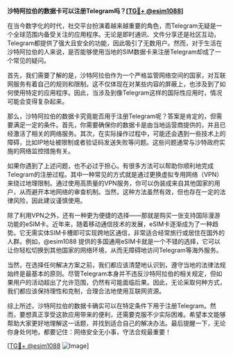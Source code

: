 **沙特阿拉伯的数据卡可以注册Telegram吗？[[TG💪+ @esim1088](https://t.me/s/esim1088)]**

在当今数字化的时代，社交平台扮演着越来越重要的角色，而Telegram无疑是一个全球范围内备受关注的应用程序。无论是即时通讯、文件分享还是社区互动，Telegram都提供了强大且安全的功能，因此吸引了无数用户。然而，对于生活在沙特阿拉伯的人来说，是否能够使用当地的SIM数据卡来注册Telegram却成了一个常见的疑问。

首先，我们需要了解的是，沙特阿拉伯作为一个严格监管网络空间的国家，对互联网服务有着自己的规则和限制。这不仅体现在对某些内容的屏蔽上，也涉及到了如何使用特定的应用程序。因此，当涉及到像Telegram这样的国际性应用时，情况可能会变得复杂起来。

那么，沙特阿拉伯的数据卡究竟能否用于注册Telegram呢？答案是肯定的，但需要满足一定的条件。首先，你需要确保你的数据卡是由当地运营商提供的，并且已经激活了相关的网络服务。其次，在实际操作过程中，可能还会遇到一些技术上的障碍，比如IP地址被限制或者验证码发送失败等问题。这些问题通常与沙特政府实施的网络监控措施有关。

如果你遇到了上述问题，也不必过于担心。有很多方法可以帮助你顺利地完成Telegram的注册过程。其中一种常见的方式就是通过更换虚拟专用网络（VPN）来绕过地理限制。通过使用高质量的VPN服务，你可以伪装成来自其他国家的用户，从而避开本地网络的审查机制。当然，这种方法虽然有效，但也存在一定的法律风险，因此建议谨慎使用。

除了利用VPN之外，还有一种更为便捷的选择——那就是购买一张支持国际漫游功能的eSIM卡。近年来，随着移动通信技术的发展，eSIM卡逐渐成为了一种趋势。它无需实体SIM卡槽即可实现跨地区通信，非常适合经常旅行或居住在国外的人群。例如，@esim1088 提供的多国通用eSIM卡就是一个不错的选择，它可以让你轻松切换到其他国家的网络环境，从而无障碍地访问Telegram等海外服务。

当然，在选择任何解决方案之前，我们都应该清楚地认识到，遵守当地的法律法规始终是最基本的原则。尽管Telegram本身并不违反沙特阿拉伯的相关规定，但如果用户的活动超出了允许范围，仍然有可能面临后果。因此，无论采取何种方式，我们都应该保持理性和克制，合理合法地使用互联网资源。

综上所述，沙特阿拉伯的数据卡确实可以在特定条件下用于注册Telegram。然而，要想真正享受这款应用带来的便利，还需要克服不少实际困难。希望本文能够帮助大家更好地理解这一话题，并找到适合自己的解决办法。最后提醒一下，无论你身处何地，都要记住：网络安全无小事，守法合规最重要！

[[TG💪+ @esim1088](https://t.me/s/esim1088) ![Image](https://i.postimg.cc/4NQfJmqS/Snipaste-2025-05-13-00-14-12.png)]